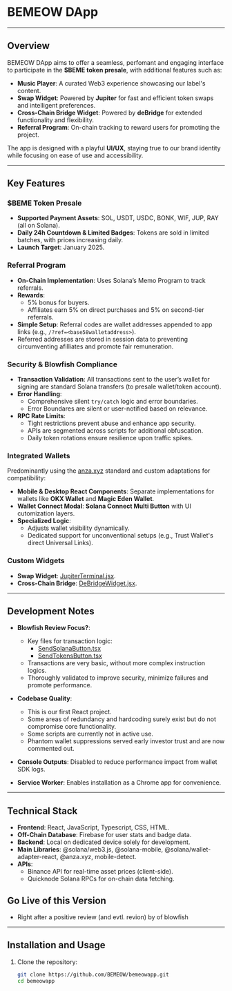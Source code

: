 # **BEMEOW DApp**

---

## **Overview**

BEMEOW DApp aims to offer a seamless, perfomant and engaging interface to participate in the **$BEME token presale**, with additional features such as:  
- **Music Player**: A curated Web3 experience showcasing our label's content.  
- **Swap Widget**: Powered by **Jupiter** for fast and efficient token swaps and intelligent preferences.  
- **Cross-Chain Bridge Widget**: Powered by **deBridge** for extended functionality and flexibility.  
- **Referral Program**: On-chain tracking to reward users for promoting the project.  

The app is designed with a playful **UI/UX**, staying true to our brand identity while focusing on ease of use and accessibility.

---

## **Key Features**

### **$BEME Token Presale**
- **Supported Payment Assets**: SOL, USDT, USDC, BONK, WIF, JUP, RAY (all on Solana).  
- **Daily 24h Countdown & Limited Badges**: Tokens are sold in limited batches, with prices increasing daily.  
- **Launch Target**: January 2025.  

### **Referral Program**
- **On-Chain Implementation**: Uses Solana’s Memo Program to track referrals.  
- **Rewards**:  
  - 5% bonus for buyers.  
  - Affiliates earn 5% on direct purchases and 5% on second-tier referrals.  
- **Simple Setup**: Referral codes are wallet addresses appended to app links (e.g., `/?ref=<base58walletaddress>`).  
- Referred addresses are stored in session data to preventing circumventing afilliates and promote fair remuneration.  

### **Security & Blowfish Compliance**
- **Transaction Validation**: All transactions sent to the user’s wallet for signing are standard Solana transfers (to presale wallet/token account).  
- **Error Handling**:  
  - Comprehensive silent `try/catch` logic and error boundaries.  
  - Error Boundares are silent or user-notified based on relevance.  
- **RPC Rate Limits**:
  - Tight restrictions prevent abuse and enhance app security.  
  - APIs are segmented across scripts for additional obfuscation.  
  - Daily token rotations ensure resilience upon traffic spikes.

### **Integrated Wallets**
Predominantly using the [anza.xyz](https://anza.xyz) standard and custom adaptations for compatibility:  
- **Mobile & Desktop React Components**: Separate implementations for wallets like **OKX Wallet** and **Magic Eden Wallet**.  
- **Wallet Connect Modal**: **Solana Connect Multi Button** with UI cutomization layers.
- **Specialized Logic**:  
  - Adjusts wallet visibility dynamically.  
  - Dedicated support for unconventional setups (e.g., Trust Wallet's direct Universal Links).  

### **Custom Widgets**
- **Swap Widget**: [JupiterTerminal.jsx](./src/components/JupiterTerminal.jsx).  
- **Cross-Chain Bridge**: [DeBridgeWidget.jsx](./src/components/DeBridgeWidget.jsx).  

---

## **Development Notes**

- **Blowfish Review Focus?**:  
  - Key files for transaction logic:  
    - [SendSolanaButton.tsx](./src/components/SendSolanaButton.tsx)  
    - [SendTokensButton.tsx](./src/components/SendTokensButton.tsx)  
  - Transactions are very basic, without more complex instruction logics.
  - Thoroughly validated to improve security, minimize failures and promote performance.  

- **Codebase Quality**:  
  - This is our first React project.  
  - Some areas of redundancy and hardcoding surely exist but do not compromise core functionality.
  - Some scripts are currently not in active use.
  - Phantom wallet suppressions served early investor trust and are now commented out.

- **Console Outputs**: Disabled to reduce performance impact from wallet SDK logs.  

- **Service Worker**: Enables installation as a Chrome app for convenience.  

---

## **Technical Stack**
- **Frontend**: React, JavaScript, Typescript, CSS, HTML.  
- **Off-Chain Database**: Firebase for user stats and badge data.
- **Backend**: Local on dedicated device solely for development.
- **Main Libraries**: @solana/web3.js, @solana-mobile, @solana/wallet-adapter-react, @anza.xyz, mobile-detect. 
- **APIs**:  
  - Binance API for real-time asset prices (client-side).  
  - Quicknode Solana RPCs for on-chain data fetching.
 
## **Go Live of this Version**
- Right after a positive review (and evtl. revion) by of blowfish

---

## **Installation and Usage**

1. Clone the repository:  
   ```bash
   git clone https://github.com/BEMEOW/bemeowapp.git
   cd bemeowapp
